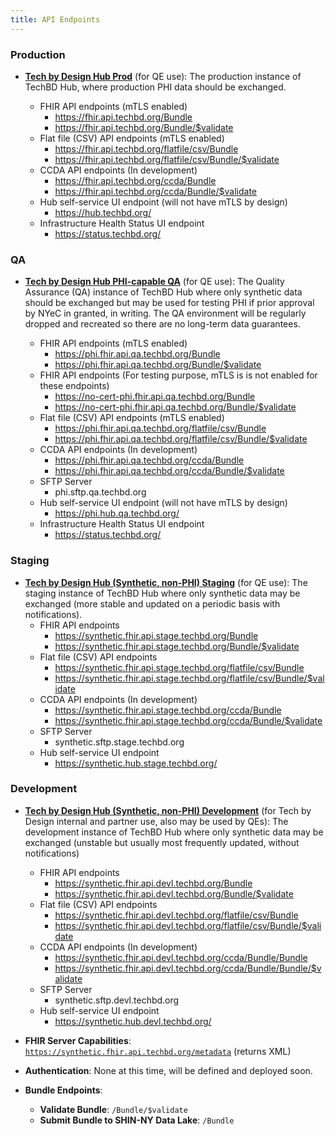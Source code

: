 ```yaml
---
title: API Endpoints
---
```


### Production ###
- **[Tech by Design Hub Prod](https://phi.hub.techbd.org/)** (for QE use): The production instance of TechBD Hub, where production PHI data should be exchanged.
  
  - FHIR API endpoints (mTLS enabled)
    - https://fhir.api.techbd.org/Bundle
    - https://fhir.api.techbd.org/Bundle/$validate
  - Flat file (CSV) API endpoints (mTLS enabled)
    - https://fhir.api.techbd.org/flatfile/csv/Bundle
    - https://fhir.api.techbd.org/flatfile/csv/Bundle/$validate 
  - CCDA API endpoints (In development)
    - https://fhir.api.techbd.org/ccda/Bundle 
    - https://fhir.api.techbd.org/ccda/Bundle/$validate 
  - Hub self-service UI endpoint (will not have mTLS by design)
    - https://hub.techbd.org/
  - Infrastructure Health Status UI endpoint
    - https://status.techbd.org/

### QA ###
- **[Tech by Design Hub PHI-capable QA](https://phi.hub.qa.techbd.org/)** (for QE use): The Quality Assurance (QA) instance of TechBD Hub where only synthetic data should be exchanged but may be used for testing PHI if prior approval by NYeC in granted, in writing. The QA environment will be regularly dropped and recreated so there are no long-term data guarantees.
  
  - FHIR API endpoints (mTLS enabled)
    - https://phi.fhir.api.qa.techbd.org/Bundle
    - https://phi.fhir.api.qa.techbd.org/Bundle/$validate
  - FHIR API endpoints (For testing purpose, mTLS is is not enabled for these endpoints)
    - https://no-cert-phi.fhir.api.qa.techbd.org/Bundle
    - https://no-cert-phi.fhir.api.qa.techbd.org/Bundle/$validate
  - Flat file (CSV) API endpoints (mTLS enabled)
    - https://phi.fhir.api.qa.techbd.org/flatfile/csv/Bundle 
    - https://phi.fhir.api.qa.techbd.org/flatfile/csv/Bundle/$validate
  - CCDA API endpoints (In development)
    - https://phi.fhir.api.qa.techbd.org/ccda/Bundle 
    - https://phi.fhir.api.qa.techbd.org/ccda/Bundle/$validate
  - SFTP Server
    - phi.sftp.qa.techbd.org 
  - Hub self-service UI endpoint (will not have mTLS by design)
    - https://phi.hub.qa.techbd.org/
  - Infrastructure Health Status UI endpoint
    - https://status.techbd.org/

### Staging ###
- **[Tech by Design Hub (Synthetic, non-PHI) Staging](https://synthetic.fhir.api.stage.techbd.org/)** (for QE use): The staging instance of TechBD Hub where only synthetic data may be exchanged (more stable and updated on a periodic basis with notifications).
  - FHIR API endpoints
    - https://synthetic.fhir.api.stage.techbd.org/Bundle
    - https://synthetic.fhir.api.stage.techbd.org/Bundle/$validate
  - Flat file (CSV) API endpoints
    - https://synthetic.fhir.api.stage.techbd.org/flatfile/csv/Bundle 
    - https://synthetic.fhir.api.stage.techbd.org/flatfile/csv/Bundle/$validate
  - CCDA API endpoints (In development)
    - https://synthetic.fhir.api.stage.techbd.org/ccda/Bundle 
    - https://synthetic.fhir.api.stage.techbd.org/ccda/Bundle/$validate 
  - SFTP Server
    - synthetic.sftp.stage.techbd.org 
  - Hub self-service UI endpoint
    - https://synthetic.hub.stage.techbd.org/
   
### Development ###
- **[Tech by Design Hub (Synthetic, non-PHI) Development](https://synthetic.fhir.api.devl.techbd.org/)** (for Tech by Design internal and partner use, also may be used by QEs): The development instance of TechBD Hub where only synthetic data may be exchanged (unstable but usually most frequently updated, without notifications)
  - FHIR API endpoints
    - https://synthetic.fhir.api.devl.techbd.org/Bundle
    - https://synthetic.fhir.api.devl.techbd.org/Bundle/$validate
  - Flat file (CSV) API endpoints
    - https://synthetic.fhir.api.devl.techbd.org/flatfile/csv/Bundle
    - https://synthetic.fhir.api.devl.techbd.org/flatfile/csv/Bundle/$validate
  - CCDA API endpoints (In development)
    - https://synthetic.fhir.api.devl.techbd.org/ccda/Bundle/Bundle
    - https://synthetic.fhir.api.devl.techbd.org/ccda/Bundle/Bundle/$validate
  - SFTP Server
    - synthetic.sftp.devl.techbd.org
  - Hub self-service UI endpoint
    - https://synthetic.hub.devl.techbd.org/
  


- **FHIR Server Capabilities**: [`https://synthetic.fhir.api.techbd.org/metadata`](https://synthetic.fhir.api.techbd.org/metadata) (returns XML)
- **Authentication**: None at this time, will be defined and deployed soon.
- **Bundle Endpoints**:
  - **Validate Bundle**: `/Bundle/$validate`
  - **Submit Bundle to SHIN-NY Data Lake**: `/Bundle`